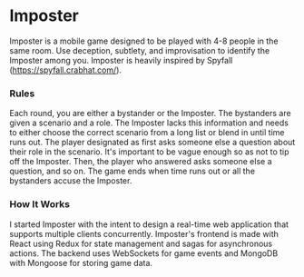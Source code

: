 # Imposter
Imposter is a mobile game designed to be played with 4-8 people in the same room.
Use deception, subtlety, and improvisation to identify the Imposter among you.
Imposter is heavily inspired by Spyfall (https://spyfall.crabhat.com/).

### Rules
Each round, you are either a bystander or the Imposter.
The bystanders are given a scenario and a role.
The Imposter lacks this information and needs to either choose the correct scenario from a long list or blend in until time runs out.
The player designated as first asks someone else a question about their role in the scenario. It's important to be vague enough so as not to tip off the Imposter.
Then, the player who answered asks someone else a question, and so on.
The game ends when time runs out or all the bystanders accuse the Imposter.

### How It Works
I started Imposter with the intent to design a real-time web application that supports multiple clients concurrently.
Imposter's frontend is made with React using Redux for state management and sagas for asynchronous actions.
The backend uses WebSockets for game events and MongoDB with Mongoose for storing game data.